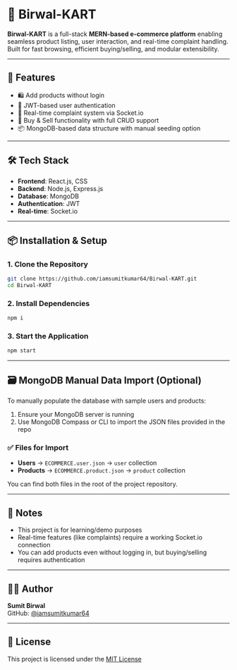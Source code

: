 # 🛒 Birwal-KART

**Birwal-KART** is a full-stack **MERN-based e-commerce platform** enabling seamless product listing, user interaction, and real-time complaint handling. Built for fast browsing, efficient buying/selling, and modular extensibility.

---

## 🚀 Features

- 🛍 Add products without login
- 🔐 JWT-based user authentication
- 💬 Real-time complaint system via Socket.io
- 🔄 Buy & Sell functionality with full CRUD support
- 📦 MongoDB-based data structure with manual seeding option

---

## 🛠 Tech Stack

- **Frontend**: React.js, CSS
- **Backend**: Node.js, Express.js
- **Database**: MongoDB
- **Authentication**: JWT
- **Real-time**: Socket.io

---

## 📦 Installation & Setup

### 1. Clone the Repository

```bash
git clone https://github.com/iamsumitkumar64/Birwal-KART.git
cd Birwal-KART
```

### 2. Install Dependencies

```bash
npm i
```

### 3. Start the Application

```bash
npm start
```

---

## 🗃 MongoDB Manual Data Import (Optional)

To manually populate the database with sample users and products:

1. Ensure your MongoDB server is running
2. Use MongoDB Compass or CLI to import the JSON files provided in the repo

### ✅ Files for Import

- **Users** → `ECOMMERCE.user.json` → `user` collection  
- **Products** → `ECOMMERCE.product.json` → `product` collection

You can find both files in the root of the project repository.

---

## 📌 Notes

- This project is for learning/demo purposes
- Real-time features (like complaints) require a working Socket.io connection
- You can add products even without logging in, but buying/selling requires authentication

---

## 👨‍💻 Author

**Sumit Birwal**  
GitHub: [@iamsumitkumar64](https://github.com/iamsumitkumar64)

---

## 📄 License

This project is licensed under the [MIT License](LICENSE)
